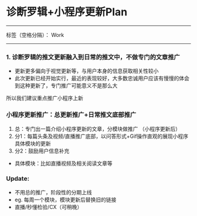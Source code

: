 # 诊断罗辑+小程序更新Plan


----------


标签（空格分隔）： Work

---

### 1. 诊断罗辑的推文更新融入到日常的推文中，不做专门的文章推广
 - 更新更多偏向于视觉更新等，与用户本身的信息获取相关性较小
 - 此次更新已经开始实行，最近的表现较好，大多数忠诚用户应该有慢慢的体会到这种更新了，专门推广可能意义不是那么大


所以我们建议重点推广小程序上新
### 小程序更新推广：总更新推广+日常推文底部推广
1. 总：专门出一篇介绍小程序更新的文章，分模块做推广 （小程序更新后）
2. 分1：每篇头条及视频/直播推广底部，以问答形式+Gif操作直观的展现小程序具体模块的更新
3. 分2：鼓励用户信息补充
- 具体模块：比如直播视频及相关阅读文章等


### Update:
- 不用总的推广，阶段性的分期上线
- eg. 每周一个模块，模块更新后替换旧的链接
- 直播/秒懂检验/CX（可稍晚）



